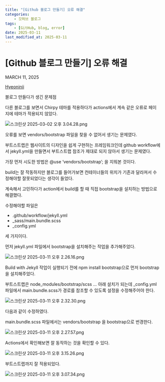 ```yaml
---
title: "[Github 블로그 만들기] 오류 해결"
categories:
	- 깃허브 블로그
tags:
	- [GitHub, blog, error]
date: 2025-03-11
last_modified_at: 2025-03-11
---
```

# [Github 블로그 만들기] 오류 해결

MARCH 11, 2025

[Hyeoninii](https://blogs.getty.edu/iris/author/shwetasaraswat/)

블로그 만들다가 생긴 문제점

다른 블로그를 보면서 Chirpy 테마를 적용하다가 actions에서 계속 같은 오류로 페이지에 테마가 적용되지 않았다.

![스크린샷 2025-03-02 오후 3.04.28.png](%E1%84%89%E1%85%B3%E1%84%8F%E1%85%B3%E1%84%85%E1%85%B5%E1%86%AB%E1%84%89%E1%85%A3%E1%86%BA_2025-03-02_%E1%84%8B%E1%85%A9%E1%84%92%E1%85%AE_3.04.28.png)

오류를 보면 vendors/bootstrap 파일을 찾을 수 없어서 생기는 문제였다.

부트스트랩은 웹사이트의 디자인을 쉽게 구현하는 프레임워크인데 github workflow에서 jekyll.yml을 만들면서 부트스트랩 참조가 제대로 되지 않아서 생기는 문제였다.

가장 먼저 시도한 방법은 @use ‘vendors/bootstrap’; 을 지워본 것이다.

build는 잘 작동하지만 블로그를 들어가보면 컨테이너들의 위치가 기존과 달라져서 수정해야할 잘못되었다는 생각이 들었다. 

계속해서 고민하다가 action에서 build를 할 때 직접 bootstrap을 설치하는 방법으로 해결했다.

수정해야할 파일은 

- .github/workflow/jekyll.yml
- _sass/main.bundle.scss
- _config.yml

세 가지이다.

먼저 jekyll.yml 파일에서 bootstrap을 설치해주는 작업을 추가해주었다.

![스크린샷 2025-03-11 오후 2.26.16.png](%E1%84%89%E1%85%B3%E1%84%8F%E1%85%B3%E1%84%85%E1%85%B5%E1%86%AB%E1%84%89%E1%85%A3%E1%86%BA_2025-03-11_%E1%84%8B%E1%85%A9%E1%84%92%E1%85%AE_2.26.16.png)

Build with Jekyll 작업이 실행되기 전에 npm install bootstrap으로 먼저 bootstrap을 설치해주었다.

부트스트랩은 node_modules/bootstrap/scss … 아래 설치가 되는데 _config.yml파일에서 main.bundle.scss가 경로를 참조할 수 있도록 설정을 수정해주어야 한다.

![스크린샷 2025-03-11 오후 2.32.30.png](%E1%84%89%E1%85%B3%E1%84%8F%E1%85%B3%E1%84%85%E1%85%B5%E1%86%AB%E1%84%89%E1%85%A3%E1%86%BA_2025-03-11_%E1%84%8B%E1%85%A9%E1%84%92%E1%85%AE_2.32.30.png)

다음과 같이 수정하였다. 

main.bundle.scss 파일에서는 vendors/bootstrap 을 bootstrap으로 번경한다.

![스크린샷 2025-03-11 오후 2.27.57.png](%E1%84%89%E1%85%B3%E1%84%8F%E1%85%B3%E1%84%85%E1%85%B5%E1%86%AB%E1%84%89%E1%85%A3%E1%86%BA_2025-03-11_%E1%84%8B%E1%85%A9%E1%84%92%E1%85%AE_2.27.57.png)

Actions에서 확인해보면 잘 동작하는 것을 확인할 수 있다.

![스크린샷 2025-03-11 오후 3.15.26.png](%E1%84%89%E1%85%B3%E1%84%8F%E1%85%B3%E1%84%85%E1%85%B5%E1%86%AB%E1%84%89%E1%85%A3%E1%86%BA_2025-03-11_%E1%84%8B%E1%85%A9%E1%84%92%E1%85%AE_3.15.26.png)

부트스트랩까지 잘 적용되었다.

![스크린샷 2025-03-11 오후 3.07.34.png](%E1%84%89%E1%85%B3%E1%84%8F%E1%85%B3%E1%84%85%E1%85%B5%E1%86%AB%E1%84%89%E1%85%A3%E1%86%BA_2025-03-11_%E1%84%8B%E1%85%A9%E1%84%92%E1%85%AE_3.07.34.png)